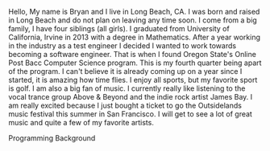 Hello,
My name is Bryan and I live in Long Beach, CA. I was born and raised in Long Beach and do not plan on leaving any time soon. I come from a big family, I have four siblings (all girls). I graduated from University of California, Irvine in 2013 with a degree in Mathematics. After a year working in the industry as a test engineer I decided I wanted to work towards becoming a software engineer. That is when I found Oregon State's Online Post Bacc Computer Science program. This is my fourth quarter being apart of the program. I can't believe it is already coming up on a year since I started, it is amazing how time flies. I enjoy all sports, but my favorite sport is golf. I am also a big fan of music. I currently really like listening to the vocal trance group Above & Beyond and the indie rock artist James Bay. I am really excited because I just bought a ticket to go the Outsidelands music festival this summer in San Francisco. I will get to see a lot of great music and quite a few of my favorite artists.

Programming Background
